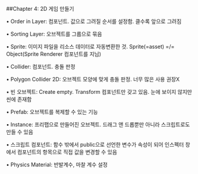 ##Chapter 4: 2D 게임 만들기
    
• Order in Layer: 컴포넌트. 값으로 그려질 순서를 설정함. 클수록 앞으로 그려짐

• Sorting Layer: 오브젝트를 그룹으로 묶음

• Sprite: 이미지 파일을 리소스 데이터로 자동변환한 것. Sprite(=asset) =/= Object(Sprite Renderer 컴포넌트를 지님)

• Collider: 컴포넌트. 충돌 판정

• Polygon Collider 2D: 오브젝트 모양에 맞게 충돌 판정. 너무 많은 사용 권장X

• 빈 오브젝트: Create empty. Transform 컴포넌트만 갖고 있음. 눈에 보이지 않지만 씬에 존재함

• Prefab: 오브젝트를 복제할 수 있는 기능

• Instance: 프리팹으로 만들어진 오브젝트. 드래그 앤 드롭뿐만 아니라 스크립트로도 만들 수 있음

• 스크립트 컴포넌트: 함수 밖에서 public으로 선언한 변수가 속성이 되어 인스펙터 창에서 컴포넌트의 항목으로 직접 값을 변경할 수 있음

• Physics Material: 반발계수, 마찰 계수 설정
